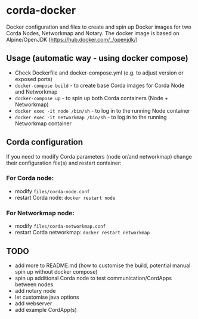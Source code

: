 # corda-docker
Docker configuration and files to create and spin up Docker images for two Corda Nodes, Networkmap and Notary.
The docker image is based on Alpine/OpenJDK (https://hub.docker.com/_/openjdk/)

## Usage (automatic way - using docker compose)

* Check Dockerfile and docker-compose.yml (e.g. to adjust version or exposed ports)
* `docker-compose build` - to create base Corda images for Corda Node and Networkmap
* `docker-compose up` - to spin up both Corda containers (Node + Networkmap)
* `docker exec -it node /bin/sh` - to log in to the running Node container
* `docker exec -it networkmap /bin/sh` - to log in to the running Networkmap container

## Corda configuration
If you need to modify Corda parameters (node or/and networkmap) change their configuration file(s) and restart container:
### For Corda node:
* modify `files/corda-node.conf`
* restart Corda node: `docker restart node`
### For Networkmap node:
* modify `files/corda-networkmap.conf`
* restart Corda networkmap: `docker restart networkmap`

## TODO
* add more to README.md (how to customise the build, potential manual spin up without docker compose) 
* spin up additional Corda node to test communication/CordApps between nodes
* add notary node
* let customise java options
* add webserver
* add example CordApp(s)
